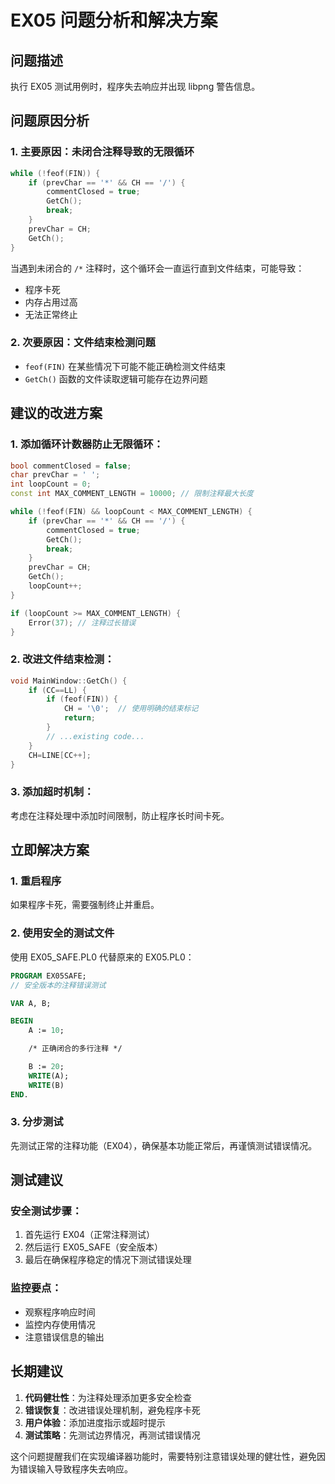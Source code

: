 # EX05 问题分析和解决方案

## 问题描述

执行 EX05 测试用例时，程序失去响应并出现 libpng 警告信息。

## 问题原因分析

### 1. 主要原因：未闭合注释导致的无限循环

```cpp
while (!feof(FIN)) {
    if (prevChar == '*' && CH == '/') {
        commentClosed = true;
        GetCh();
        break;
    }
    prevChar = CH;
    GetCh();
}
```

当遇到未闭合的 `/*` 注释时，这个循环会一直运行直到文件结束，可能导致：

- 程序卡死
- 内存占用过高
- 无法正常终止

### 2. 次要原因：文件结束检测问题

- `feof(FIN)` 在某些情况下可能不能正确检测文件结束
- `GetCh()` 函数的文件读取逻辑可能存在边界问题

## 建议的改进方案

### 1. 添加循环计数器防止无限循环：

```cpp
bool commentClosed = false;
char prevChar = ' ';
int loopCount = 0;
const int MAX_COMMENT_LENGTH = 10000; // 限制注释最大长度

while (!feof(FIN) && loopCount < MAX_COMMENT_LENGTH) {
    if (prevChar == '*' && CH == '/') {
        commentClosed = true;
        GetCh();
        break;
    }
    prevChar = CH;
    GetCh();
    loopCount++;
}

if (loopCount >= MAX_COMMENT_LENGTH) {
    Error(37); // 注释过长错误
}
```

### 2. 改进文件结束检测：

```cpp
void MainWindow::GetCh() {
    if (CC==LL) {
        if (feof(FIN)) {
            CH = '\0';  // 使用明确的结束标记
            return;
        }
        // ...existing code...
    }
    CH=LINE[CC++];
}
```

### 3. 添加超时机制：

考虑在注释处理中添加时间限制，防止程序长时间卡死。

## 立即解决方案

### 1. 重启程序

如果程序卡死，需要强制终止并重启。

### 2. 使用安全的测试文件

使用 EX05_SAFE.PL0 代替原来的 EX05.PL0：

```pascal
PROGRAM EX05SAFE;
// 安全版本的注释错误测试

VAR A, B;

BEGIN
    A := 10;

    /* 正确闭合的多行注释 */

    B := 20;
    WRITE(A);
    WRITE(B)
END.
```

### 3. 分步测试

先测试正常的注释功能（EX04），确保基本功能正常后，再谨慎测试错误情况。

## 测试建议

### 安全测试步骤：

1. 首先运行 EX04（正常注释测试）
2. 然后运行 EX05_SAFE（安全版本）
3. 最后在确保程序稳定的情况下测试错误处理

### 监控要点：

- 观察程序响应时间
- 监控内存使用情况
- 注意错误信息的输出

## 长期建议

1. **代码健壮性**：为注释处理添加更多安全检查
2. **错误恢复**：改进错误处理机制，避免程序卡死
3. **用户体验**：添加进度指示或超时提示
4. **测试策略**：先测试边界情况，再测试错误情况

这个问题提醒我们在实现编译器功能时，需要特别注意错误处理的健壮性，避免因为错误输入导致程序失去响应。

